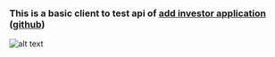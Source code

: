 

### This is a basic client to test api of [add investor application](https://parallelm.herokuapp.com/) ([github](https://github.com/meinou/pm))

![alt text](https://github.com/meinou/pm-f/blob/master/public/Screen%20Shot%202020-04-08%20at%202.13.40%20PM.png)